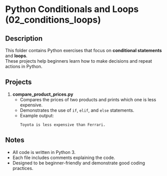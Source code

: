 # Python Conditionals and Loops (02_conditions_loops)

## Description
This folder contains Python exercises that focus on **conditional statements** and **loops**.  
These projects help beginners learn how to make decisions and repeat actions in Python.

## Projects

1. **compare_product_prices.py**  
   - Compares the prices of two products and prints which one is less expensive.  
   - Demonstrates the use of `if`, `elif`, and `else` statements.  
   - Example output:
     ```
     Toyota is less expensive than Ferrari.
     ```

## Notes
- All code is written in Python 3.
- Each file includes comments explaining the code.
- Designed to be beginner-friendly and demonstrate good coding practices.
